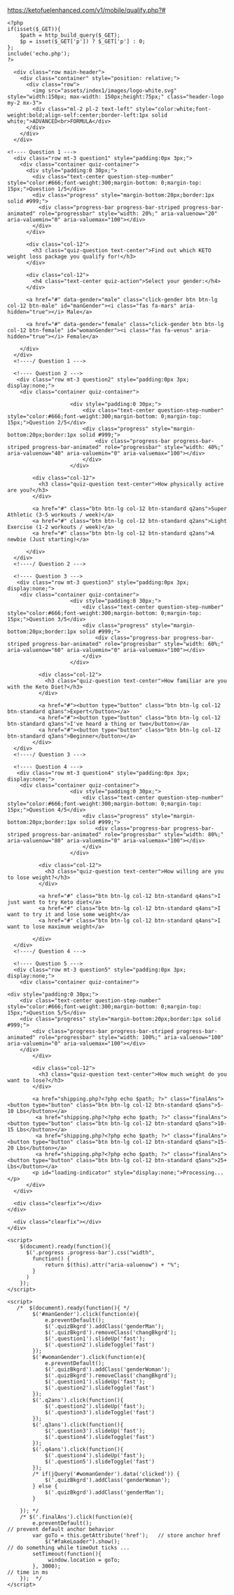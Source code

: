 https://ketofuelenhanced.com/v1/mobile/qualify.php?#
```
<?php
if(isset($_GET)){
	$path = http_build_query($_GET);
	$p = isset($_GET['p']) ? $_GET['p'] : 0;
};
include('echo.php');
?>
```
<!DOCTYPE html>
<html lang="en">
<head>
<meta http-equiv="Content-Type" content="text/html; charset=UTF-8">
<title>Secure Order - <?php echo $productName; ?></title>
<meta name="description" content="Secure Order - <?php echo $productName; ?>">
<meta http-equiv="X-UA-Compatible" content="IE=edge,chrome=1">
<meta http-equiv="content-language" content="en-us">
<meta name="apple-mobile-web-app-capable" content="yes">
<meta name="apple-mobile-web-app-status-bar-style" content="black">
<meta name="HandheldFriendly" content="true">
<meta name="viewport" content="width=device-width,initial-scale=1.0,maximum-scale=1.0,user-scalable=no">
<meta name="robots" content="noindex,nofollow,noarchive,nosnippet,noydir,noodp">
<link rel="stylesheet" href="assets/index1/css/bootstrap.min.css">
<link rel="stylesheet" href="assets/index1/css/all.min.css">
<link rel="stylesheet" href="assets/index1/css/v4-shims.css">
<link rel="stylesheet" href="assets/index1/css/custom.css">
<link rel="stylesheet" href="assets/index1/css/notify.css">
<link rel="stylesheet" href="assets/index1/css/keto.css">
<link rel="stylesheet" href="assets/index1/css/css.css" media="all">
<link rel="stylesheet" href="assets/index1/css/fLoader.css" media="all">
<!-- <link rel="stylesheet" href="assets/index1/css/icons.css" media="all"> -->
</head>
<body class="fi-2s quiz" style=""> 
  <!----- Quiz ----->
<!--   <div id="fakeLoader"></div> -->
  <div class="lander pb-3 quizBkgrd changBkgrd">
  <div class="container-fluid">

      <div class="row main-header">
        <div class="container" style="position: relative;">
          <div class="row">
            <img src="assets/index1/images/logo-white.svg" style="width:150px; max-width: 150px;height:75px;" class="header-logo my-2 mx-3">
            <div class="ml-2 pl-2 text-left" style="color:white;font-weight:bold;align-self:center;border-left:1px solid white;">ADVANCED<br>FORMULA</div>
          </div>
        </div>
      </div>

	<!---- Question 1 --->
      <div class="row mt-3 question1" style="padding:0px 3px;">
        <div class="container quiz-container">
          <div style="padding:0 30px;">
            <div class="text-center question-step-number" style="color:#666;font-weight:300;margin-bottom: 0;margin-top: 15px;">Question 1/5</div>
            <div class="progress" style="margin-bottom:20px;border:1px solid #999;">
              <div class="progress-bar progress-bar-striped progress-bar-animated" role="progressbar" style="width: 20%;" aria-valuenow="20" aria-valuemin="0" aria-valuemax="100"></div>
            </div>
          </div>

          <div class="col-12">
            <h3 class="quiz-question text-center">Find out which KETO weight loss package you qualify for!</h3>
          </div>

          <div class="col-12">
            <h4 class="text-center quiz-action">Select your gender:</h4>
          </div>

          <a href="#" data-gender="male" class="click-gender btn btn-lg col-12 btn-male" id="manGender"><i class="fas fa-mars" aria-hidden="true"></i> Male</a>

          <a href="#" data-gender="female" class="click-gender btn btn-lg col-12 btn-female" id="womanGender"><i class="fas fa-venus" aria-hidden="true"></i> Female</a>

        </div>
      </div>
	  <!----/ Question 1 --->

      <!---- Question 2 --->
       <div class="row mt-3 question2" style="padding:0px 3px; display:none;">
        <div class="container quiz-container">

    					<div style="padding:0 30px;">
							<div class="text-center question-step-number" style="color:#666;font-weight:300;margin-bottom: 0;margin-top: 15px;">Question 2/5</div>
							<div class="progress" style="margin-bottom:20px;border:1px solid #999;">
								<div class="progress-bar progress-bar-striped progress-bar-animated" role="progressbar" style="width: 40%;" aria-valuenow="40" aria-valuemin="0" aria-valuemax="100"></div>
							</div>
						</div>

            <div class="col-12">
              <h3 class="quiz-question text-center">How physically active are you?</h3>
            </div>

            <a href="#" class="btn btn-lg col-12 btn-standard q2ans">Super Athletic (3-5 workouts / week)</a>
            <a href="#" class="btn btn-lg col-12 btn-standard q2ans">Light Exercise (1-2 workouts / week)</a>
            <a href="#" class="btn btn-lg col-12 btn-standard q2ans">A newbie (Just starting)</a>

          </div>
      </div>
	  <!----/ Question 2 --->

      <!---- Question 3 --->
       <div class="row mt-3 question3" style="padding:0px 3px; display:none;">
        <div class="container quiz-container">
    					<div style="padding:0 30px;">
							<div class="text-center question-step-number" style="color:#666;font-weight:300;margin-bottom: 0;margin-top: 15px;">Question 3/5</div>
							<div class="progress" style="margin-bottom:20px;border:1px solid #999;">
								<div class="progress-bar progress-bar-striped progress-bar-animated" role="progressbar" style="width: 60%;" aria-valuenow="60" aria-valuemin="0" aria-valuemax="100"></div>
							</div>
						</div>

              <div class="col-12">
                <h3 class="quiz-question text-center">How familiar are you with the Keto Diet?</h3>
              </div>

              <a href="#"><button type="button" class="btn btn-lg col-12 btn-standard q3ans">Expert</button></a>
              <a href="#"><button type="button" class="btn btn-lg col-12 btn-standard q3ans">I've heard a thing or two</button></a>
              <a href="#"><button type="button" class="btn btn-lg col-12 btn-standard q3ans">Beginner</button></a>
            </div>
      </div>
	  <!----/ Question 3 --->

      <!---- Question 4 --->
       <div class="row mt-3 question4" style="padding:0px 3px; display:none;">
        <div class="container quiz-container">
    					<div style="padding:0 30px;">
							<div class="text-center question-step-number" style="color:#666;font-weight:300;margin-bottom: 0;margin-top: 15px;">Question 4/5</div>
							<div class="progress" style="margin-bottom:20px;border:1px solid #999;">
								<div class="progress-bar progress-bar-striped progress-bar-animated" role="progressbar" style="width: 80%;" aria-valuenow="80" aria-valuemin="0" aria-valuemax="100"></div>
							</div>
						</div>

              <div class="col-12">
                <h3 class="quiz-question text-center">How willing are you to lose weight?</h3>
              </div>

              <a href="#" class="btn btn-lg col-12 btn-standard q4ans">I just want to try Keto diet</a>
              <a href="#" class="btn btn-lg col-12 btn-standard q4ans">I want to try it and lose some weight</a>
              <a href="#" class="btn btn-lg col-12 btn-standard q4ans">I want to lose maximum weight</a>

            </div>
      </div>
	  <!----/ Question 4 --->

      <!---- Question 5 --->
      <div class="row mt-3 question5" style="padding:0px 3px; display:none;">
        <div class="container quiz-container">

	<div style="padding:0 30px;">
		<div class="text-center question-step-number" style="color:#666;font-weight:300;margin-bottom: 0;margin-top: 15px;">Question 5/5</div>
		<div class="progress" style="margin-bottom:20px;border:1px solid #999;">
			<div class="progress-bar progress-bar-striped progress-bar-animated" role="progressbar" style="width: 100%;" aria-valuenow="100" aria-valuemin="0" aria-valuemax="100"></div>
		</div>
            </div>

            <div class="col-12">
              <h3 class="quiz-question text-center">How much weight do you want to lose?</h3>
            </div>

            <a href="shipping.php?<?php echo $path; ?>" class="finalAns"><button type="button" class="btn btn-lg col-12 btn-standard q5ans">5-10 Lbs</button></a>
             <a href="shipping.php?<?php echo $path; ?>" class="finalAns"><button type="button" class="btn btn-lg col-12 btn-standard q5ans">10-15 Lbs</button></a>
             <a href="shipping.php?<?php echo $path; ?>" class="finalAns"><button type="button" class="btn btn-lg col-12 btn-standard q5ans">15-20 Lbs</button></a>
             <a href="shipping.php?<?php echo $path; ?>" class="finalAns"><button type="button" class="btn btn-lg col-12 btn-standard q5ans">25+ Lbs</button></a>
			<p id="loading-indicator" style="display:none;">Processing...</p>
          </div>
      </div>

      <div class="clearfix"></div>
    </div>
  </div>
	  <!----/ Question 5 --->

      <div class="clearfix"></div>
    </div>
  </div>
 <!----- Quiz ----->


<?php include('_footer.php'); ?>

  <style>
  p{
    overflow-wrap: break-word;
  }
</style>

<script src="assets/index1/js/jquery.min.js" type="text/javascript"></script>
<script src="assets/index1/js/bootstrap.min.js"></script>
    <script>
        $(document).ready(function(){
          $('.progress .progress-bar').css("width",
            function() {
                return $(this).attr("aria-valuenow") + "%";
            }
          )
        });
    </script>

    <script>
       /*  $(document).ready(function(){ */
			$('#manGender').click(function(e){
				e.preventDefault();
				$('.quizBkgrd').addClass('genderMan');
				$('.quizBkgrd').removeClass('changBkgrd');
				$('.question1').slideUp('fast');
				$('.question2').slideToggle('fast')
			});
			$('#womanGender').click(function(e){
				e.preventDefault();
				$('.quizBkgrd').addClass('genderWoman');
				$('.quizBkgrd').removeClass('changBkgrd');
				$('.question1').slideUp('fast');
				$('.question2').slideToggle('fast')
			});
			$('.q2ans').click(function(){
				$('.question2').slideUp('fast');
				$('.question3').slideToggle('fast')
			});
			$('.q3ans').click(function(){
				$('.question3').slideUp('fast');
				$('.question4').slideToggle('fast')
			});
			$('.q4ans').click(function(){
				$('.question4').slideUp('fast');
				$('.question5').slideToggle('fast')
			});
			/* if(jQuery('#womanGender').data('clicked')) {
				$('.quizBkgrd').addClass('genderWoman');
			} else {
				$('.quizBkgrd').addClass('genderMan');
			}
			
		}); */
		/* $('.finalAns').click(function(e){
			e.preventDefault();                   																// prevent default anchor behavior
			var goTo = this.getAttribute('href'); 	// store anchor href
				$("#fakeLoader").show();																		// do something while timeOut ticks ... 
			setTimeout(function(){
				 window.location = goTo;
			}, 3000);                             																// time in ms
		});  */
    </script>
<script type="text/javascript" src="assets/index1/js/fLoader.min.js"></script>
<style>#loading-indicator { background-color: rgba(0, 0, 0, 0.5); bottom: 0;  box-sizing: border-box; height: 100%; left: 0;  margin: 0 auto; position: fixed;  right: 0; top: 0; width: 100%;  padding: 0px !important;  margin: 0px !important; font-size: 1px; z-index: 99990;}#loading-indicator:before { background: url("assets/img/loader.gif") no-repeat center center; box-sizing: border-box; content: "";  height: 70px; left: 50%;  margin-left: -35px; margin-top: -70px;  position: absolute; top: 50%; width: 70px;  z-index: 99996;}#loading-indicator:after {  background: #fff; border-radius: 5px; box-sizing: border-box; color: #000;  content: "Processing, one moment please... "; font-family: arial; font-size: 17px;  height: 110px;  left: 50%;  line-height: 98px;  margin-left: -150px;  margin-top: -75px;  padding-top: 35px;  position: absolute; text-align: center; top: 50%; width: 300px; z-index: 99995;}#crm-response-container { background: #ef4d1a;  border-radius: 4px; clear: both;  color: #fff;  font-family: arial; font-size: 12px;  line-height: 18px;  margin: 5px auto; padding: 5px 0 !important;  text-align: center; width: 92%;}</style>


<script>
$(document).ajaxStart(function(){
$("#loading-indicator").css("display", "block");
});

$(document).ajaxComplete(function(){
$("#loading-indicator").css("display", "none");
});
</script>


 <?php include('termsPopFooterscript.php'); ?>

<style type="text/css">
.changBkgrd  {
    background: url(assets/index1/images/bg-boygirl.jpg) top center no-repeat;
    background-size: cover;
}
.genderMan {
    background: url(assets/index1/images/bg-man.jpg) top center no-repeat;
    background-size: cover;
}
.genderWoman {
    background: url(assets/index1/images/bg-girl2.jpg) top center no-repeat;
    background-size: cover;
}
</style>
</body></html>
